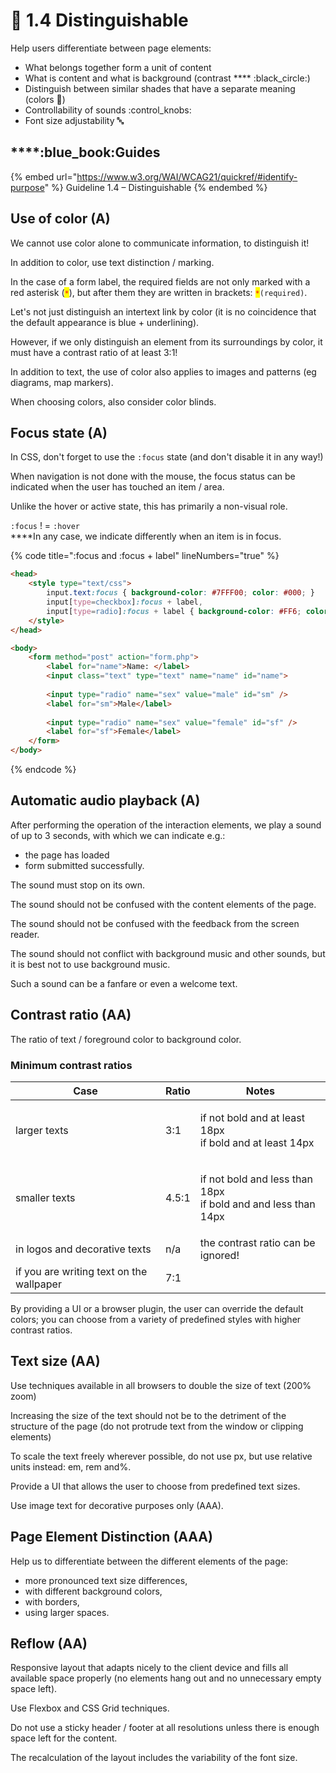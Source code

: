 # 🔎 1.4 Distinguishable

Help users differentiate between page elements:

* What belongs together form a unit of content
* What is content and what is background (contrast **** :black\_circle:)
* Distinguish between similar shades that have a separate meaning (colors :art:)
* Controllability of sounds :control\_knobs:
* Font size adjustability :abc:

## ****:blue\_book:**Guides**

{% embed url="https://www.w3.org/WAI/WCAG21/quickref/#identify-purpose" %}
Guideline 1.4 – Distinguishable
{% endembed %}

## Use of color (A)

We cannot use color alone to communicate information, to distinguish it!

In addition to color, use text distinction / marking.

In the case of a form label, the required fields are not only marked with a red asterisk (<mark style="color:red;">`*`</mark>), but after them they are written in brackets: <mark style="color:red;">`*`</mark>`(required)`.

Let's not just distinguish an intertext link by color (it is no coincidence that the default appearance is blue + underlining).

However, if we only distinguish an element from its surroundings by color, it must have a contrast ratio of at least 3:1!

In addition to text, the use of color also applies to images and patterns (eg diagrams, map markers).

When choosing colors, also consider color blinds.

## Focus state (A)

In CSS, don't forget to use the `:focus` state (and don't disable it in any way!)

When navigation is not done with the mouse, the focus status can be indicated when the user has touched an item / area.

Unlike the hover or active state, this has primarily a non-visual role.

`:focus` ! = `:hover` \
****In any case, we indicate differently when an item is in focus.

{% code title=":focus and :focus + label" lineNumbers="true" %}
```html
<head>
    <style type="text/css">
        input.text:focus { background-color: #7FFF00; color: #000; }
        input[type=checkbox]:focus + label,
        input[type=radio]:focus + label { background-color: #FF6; color: #000; }
    </style>
</head>

<body>
    <form method="post" action="form.php">
        <label for="name">Name: </label>
        <input class="text" type="text" name="name" id="name">
        
        <input type="radio" name="sex" value="male" id="sm" />
        <label for="sm">Male</label>
        
        <input type="radio" name="sex" value="female" id="sf" />
        <label for="sf">Female</label>
    </form>
</body>
```
{% endcode %}

## Automatic audio playback (A)

After performing the operation of the interaction elements, we play a sound of up to 3 seconds, with which we can indicate e.g.:

* the page has loaded
* form submitted successfully.

The sound must stop on its own.

The sound should not be confused with the content elements of the page.

The sound should not be confused with the feedback from the screen reader.

The sound should not conflict with background music and other sounds, but it is best not to use background music.

Such a sound can be a fanfare or even a welcome text.

## Contrast ratio (AA)

The ratio of text / foreground color to background color.

### **Minimum contrast ratios**

| Case                                     | Ratio | Notes                                                                   |
| ---------------------------------------- | ----- | ----------------------------------------------------------------------- |
| larger texts                             | 3:1   | <p>if not bold and at least 18px<br>if bold and at least 14px</p>       |
| smaller texts                            | 4.5:1 | <p>if not bold and less than 18px<br>if bold and and less than 14px</p> |
| in logos and decorative texts            | n/a   | the contrast ratio can be ignored!                                      |
| if you are writing text on the wallpaper | 7:1   |                                                                         |

By providing a UI or a browser plugin, the user can override the default colors; you can choose from a variety of predefined styles with higher contrast ratios.

## Text size (AA)

Use techniques available in all browsers to double the size of text (200% zoom)

Increasing the size of the text should not be to the detriment of the structure of the page (do not protrude text from the window or clipping elements)

To scale the text freely wherever possible, do not use px, but use relative units instead: em, rem and%.

Provide a UI that allows the user to choose from predefined text sizes.

Use image text for decorative purposes only (AAA).

## Page Element Distinction (AAA)

Help us to differentiate between the different elements of the page:

* more pronounced text size differences,
* with different background colors,
* with borders,
* using larger spaces.

## Reflow (AA)

Responsive layout that adapts nicely to the client device and fills all available space properly (no elements hang out and no unnecessary empty space left).

Use Flexbox and CSS Grid techniques.

Do not use a sticky header / footer at all resolutions unless there is enough space left for the content.

The recalculation of the layout includes the variability of the font size.

